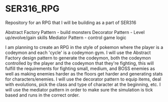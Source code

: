 # SER316_RPG
Repository for an RPG that I will be building as a part of SER316

Abstract Factory Pattern - build monsters
Decorator Pattern - Level up/evolve/gain skills
Mediator Pattern - control game logic

I am planning to create an RPG in the style of pokemon where the player is a codeymon and each 'cycle' is a codeymon gym.
I will use the Abstract Factory design pattern to generate the codeymon, both the codeymon controlled by the player and the codeymon that they're fighting, this will fulfill the requirements for fighting small, medium, and BOSS enemies as well as making enemies harder as the floors get harder and generating stats for characters/enemies. I will use the decorator pattern to equip items, deal with evolutions, pick the class and type of character at the beginning, etc. I will use the mediator pattern in order to make sure the simulation is tick based and runs in the correct order.